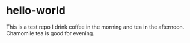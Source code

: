 # hello-world
This is a test repo
I drink coffee in the morning and tea in the afternoon. Chamomile tea is good for evening. 
